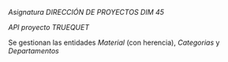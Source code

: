 *Asignatura DIRECCIÓN DE PROYECTOS DIM 45*

*API proyecto TRUEQUET*

Se gestionan las entidades _Material_ (con herencia), _Categorias_ y _Departamentos_

